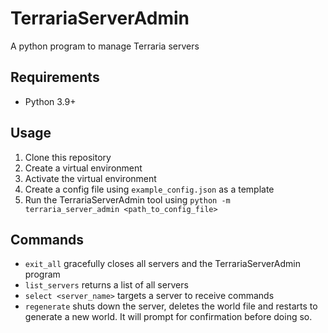 # TerrariaServerAdmin
A python program to manage Terraria servers

## Requirements

* Python 3.9+

## Usage

1. Clone this repository
2. Create a virtual environment
3. Activate the virtual environment
4. Create a config file using `example_config.json` as a template
5. Run the TerrariaServerAdmin tool using `python -m terraria_server_admin <path_to_config_file>`


## Commands

* `exit_all` gracefully closes all servers and the TerrariaServerAdmin program
* `list_servers` returns a list of all servers
* `select <server_name>` targets a server to receive commands
* `regenerate` shuts down the server, deletes the world file and restarts to generate a new world. It will prompt for confirmation before doing so.